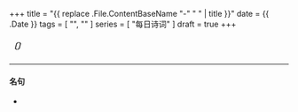 +++
title = "{{ replace .File.ContentBaseName "-" " " | title }}"
date = {{ .Date }}
tags = [ "", "" ]
series = [ "每日诗词" ]
draft = true
+++

##### 〔〕
> 
> 

---

#### 名句
- 